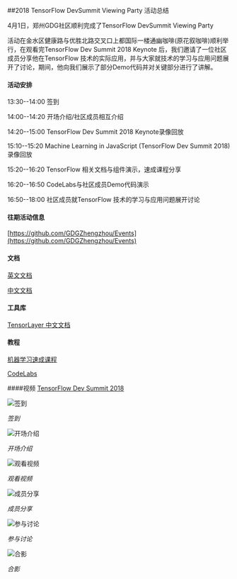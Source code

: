 ##2018 TensorFlow DevSummit Viewing Party 活动总结

4月1日，郑州GDG社区顺利完成了TensorFlow DevSummit Viewing Party



活动在金水区健康路与优胜北路交叉口上都国际一楼通幽咖啡(原花叙咖啡)顺利举行，在观看完TensorFlow Dev Summit 2018 Keynote 后，我们邀请了一位社区成员分享他在TensorFlow 技术的实际应用，并与大家就技术的学习与应用问题展开了讨论，期间，他向我们展示了部分Demo代码并对关键部分进行了讲解。

#### 活动安排

13:30--14:00 签到

14:00--14:20 开场介绍/社区成员相互介绍

14:20--15:00 TensorFlow Dev Summit 2018 Keynote录像回放

15:10--15:20 Machine Learning in JavaScript (TensorFlow Dev Summit 2018)录像回放

15:20--16:20 TensorFlow 相关文档与组件演示，速成课程分享

16:20--16:50 CodeLabs与社区成员Demo代码演示

16:50--18:00 社区成员就TensorFlow 技术的学习与应用问题展开讨论



#### 往期活动信息

[https://github.com/GDGZhengzhou/Events](https://github.com/GDGZhengzhou/Events)

#### 文档

[英文文档](https://tensorflow.google.cn/)

[中文文档](https://github.com/xitu/tensorflow-docs)

#### 工具库

[TensorLayer 中文文档](http://tensorlayercn.readthedocs.io/zh/latest/)

#### 教程

[机器学习速成课程](https://developers.google.cn/machine-learning/crash-course/?hl=zh-cn)

[CodeLabs](http://clmirror.storage.googleapis.com/codelabs/tensorflow-for-poets-cn/index.html?#0)

####视频
[TensorFlow Dev Summit 2018](https://www.youtube.com/playlist?list=PLQY2H8rRoyvxjVx3zfw4vA4cvlKogyLNN)



![签到](https://secure.meetupstatic.com/photos/event/3/9/0/6/highres_469814598.jpeg)

*签到*

![开场介绍](https://secure.meetupstatic.com/photos/event/3/8/f/5/highres_469814581.jpeg)

*开场介绍*

![观看视频](https://secure.meetupstatic.com/photos/event/3/8/b/d/highres_469814525.jpeg)

*观看视频*

![成员分享](https://secure.meetupstatic.com/photos/event/3/9/0/2/highres_469814594.jpeg)

*成员分享*

![参与讨论](https://secure.meetupstatic.com/photos/event/3/8/c/5/highres_469814533.jpeg)

*参与讨论*

![合影](https://secure.meetupstatic.com/photos/event/3/9/1/5/highres_469814613.jpeg)

*合影*

